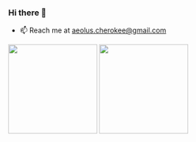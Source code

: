### Hi there 👋

- 📫 Reach me at aeolus.cherokee@gmail.com

<p>
  <img height="180em" src="https://github-readme-stats.vercel.app/api?username=aeoluscherokee&show_icons=true&hide_border=true&&count_private=true&include_all_commits=true" />
  <img height="180em" src="https://github-readme-stats.vercel.app/api/top-langs/?username=aeoluscherokee&exclude_repo=KNN-Image-Classification&show_icons=true&hide_border=true&layout=compact&langs_count=8"/>
</p>
